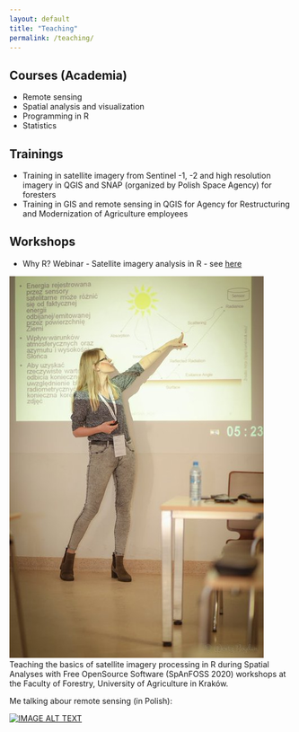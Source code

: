 ```yaml
---
layout: default
title: "Teaching"
permalink: /teaching/
---
```


## Courses (Academia)
- Remote sensing
- Spatial analysis and visualization
- Programming in R
- Statistics

## Trainings
- Training in satellite imagery from Sentinel -1, -2 and high resolution imagery in QGIS and SNAP (organized by Polish Space Agency) for foresters
- Training in GIS and remote sensing in QGIS for Agency for Restructuring and Modernization of Agriculture employees

## Workshops
- Why R? Webinar - Satellite imagery analysis in R - see [here](https://www.youtube.com/watch?v=k1K6nqgtRL8)

![Image](ERSlqrIXYAETHvg.jpg)
Teaching the basics of satellite imagery processing in R during Spatial Analyses with Free OpenSource Software (SpAnFOSS 2020) workshops at the Faculty of Forestry, University of Agriculture in Kraków.

Me talking abour remote sensing (in Polish):

[![IMAGE ALT TEXT](http://img.youtube.com/vi/XRNFCAY0gzM/0.jpg)](http://www.youtube.com/watch?v=XRNFCAY0gzM "Ziemia z kosmosu | Ewa Grabska-Szwagrzyk w cyklu Nauka Mówi")
